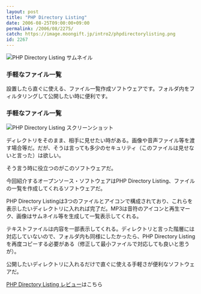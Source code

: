```yaml
---
layout: post
title: "PHP Directory Listing"
date: 2006-08-25T09:00:00+09:00
permalink: /2006/08/2275/
catch: https://image.moongift.jp/intro2/phpdirectorylisting.png
id: 2267
---
```

 ![PHP Directory Listing サムネイル](https://image.moongift.jp/intro2/phpdirectorylisting.t.png "PHP Directory Listing サムネイル")
  

### 手軽なファイル一覧
  
設置したら直ぐに使える、ファイル一覧作成ソフトウェアです。フォルダ内をフィルタリングして公開したい時に便利です。  
<!--more-->  

### 手軽なファイル一覧
  

![PHP Directory Listing スクリーンショット](https://image.moongift.jp/intro2/phpdirectorylisting.png "PHP Directory Listing スクリーンショット")

  

ディレクトリをそのまま、相手に見せたい時がある。画像や音声ファイル等を渡す場合等だ。だが、そうは言っても多少のセキュリティ（このファイルは見せないと言った）は欲しい。

  

そう言う時に役立つのがこのソフトウェアだ。

  

今回紹介するオープンソース・ソフトウェアはPHP Directory Listing、ファイルの一覧を作成してくれるソフトウェアだ。

  

PHP Directory Listingは3つのファイルとアイコンで構成されており、これらを表示したいディレクトリに入れれば完了だ。MP3は音符のアイコンと再生マーク、画像はサムネイル等を生成して一覧表示してくれる。

  

テキストファイルは内容を一部表示してくれる。ディレクトリと言った階層には対応していないので、フォルダ内も同様にしたかったら、PHP Directory Listingを再度コピーする必要がある（修正して最小ファイルで対応しても良いと思うが）。

  

公開したいディレクトリに入れるだけで直ぐに使える手軽さが便利なソフトウェアだ。

  

[PHP Directory Listing レビュー](http://oss.moongift.jp/review/i-2284.html)はこちら


